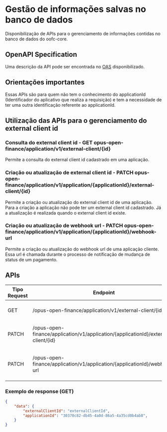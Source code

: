 # Gestão de informações salvas no banco de dados

Disponibilização de APIs para o gerenciamento de informações
contidas no banco de dados do oofc-core.

## OpenAPI Specification

Uma descrição da API pode ser encontrada no [OAS](oas-interno.yml) disponibilizado.

## Orientações importantes

Essas APIs são para quem não tem o conhecimento do applicationId
(Identificador do aplicativo que realiza a requisição) e
tem a necessidade de ter uma outra identificação referente ao applicationId.

## Utilização das APIs para o gerenciamento do external client id

### Consulta do external client id - GET opus-open-finance/application/v1/external-client/{id}

Permite a consulta do external client id cadastrado em uma aplicação.

### Criação ou atualização de external client id - PATCH opus-open-finance/application/v1/application/{applicationId}/external-client/{id}

Permite a criação ou atualização do external client id de uma aplicação.
Para a criação a aplicação não pode ter um external client id cadastrado. Já a
atualização é realizada quando o external client id existe.

### Criação ou atualização de webhook url - PATCH opus-open-finance/application/v1/application/{applicationId}/webhook-url

Permite a criação ou atualização do webhook url de uma aplicação cliente.
Essa url é chamada durante o processo de notificação de mudança de status de um pagamento.

## APIs

| Tipo Request | Endpoint                                                                           | Descrição                                   | Sucesso  |
| ------------ | ---------------------------------------------------------------------------------- | ------------------------------------------- | -------- |
| GET          | /opus-open-finance/application/v1/external-client/{id}                             | Obtenção do external client id              | 200      |
| PATCH        | /opus-open-finance/application/v1/application/{applicationId}/external-client/{id} | Criação e atualização do external client id | 204      |
| PATCH        | /opus-open-finance/application/v1/application/{applicationId}/webhook-url          | Criação e atualização do webhook url        | 204      |

### Exemplo de response (GET)

```JSON
{
    "data": {
        "externalClientId": "externalClientId",
        "applicationId": "30370c82-db45-4a0d-86a5-4a35cd0b4ab8",
    }
}
```